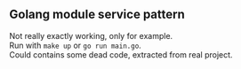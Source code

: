 Golang module service pattern
----
Not really exactly working, only for example. <br/>
Run with `make up` or `go run main.go`. <br/>
Could contains some dead code, extracted from real project.